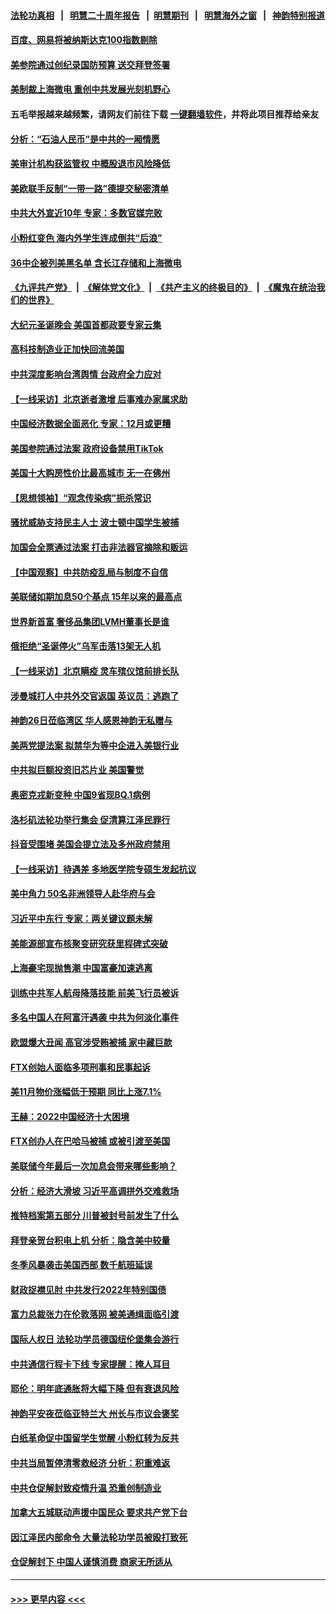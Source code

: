 #### [法轮功真相](https://github.com/gfw-breaker/truth/blob/master/README.md?t=0) &nbsp;&nbsp;|&nbsp;&nbsp; [明慧二十周年报告](https://github.com/gfw-breaker/mh-reports/blob/master/README.md?t=0) &nbsp;&nbsp;|&nbsp;&nbsp;[明慧期刊](https://github.com/gfw-breaker/mh-qikan) &nbsp;&nbsp;|&nbsp;&nbsp; [明慧海外之窗](https://github.com/gfw-breaker/mh-news/blob/master/README.md?t=0) &nbsp;&nbsp;|&nbsp;&nbsp; [神韵特别报道](https://github.com/gfw-breaker/mh-news/blob/master/shenyun.md?t=0)
#### [百度、网易将被纳斯达克100指数剔除](../pages/nf4514/n13886092.md?t=12161850) 
#### [美参院通过创纪录国防预算 送交拜登签署](../pages/nf4514/n13885868.md?t=12161850) 
#### [美制裁上海微电 重创中共发展光刻机野心](../pages/nf4514/n13885811.md?t=12161850) 
#### 五毛举报越来越频繁，请网友们前往下载 [一键翻墙软件](https://github.com/gfw-breaker/ssr-accounts)，并将此项目推荐给亲友
#### [分析：“石油人民币”是中共的一厢情愿](../pages/nf4514/n13885034.md?t=12161850) 
#### [美审计机构获监管权 中概股退市风险降低](../pages/nf4514/n13885778.md?t=12161850) 
#### [美欧联手反制“一带一路”德提交秘密清单](../pages/nf4514/n13885700.md?t=12161850) 
#### [中共大外宣近10年 专家：多数官媒完败](../pages/nf4514/n13884955.md?t=12161850) 
#### [小粉红变色 海内外学生连成倒共“后浪”](../pages/nf4514/n13885674.md?t=12161850) 
#### [36中企被列美黑名单 含长江存储和上海微电](../pages/nf4514/n13885591.md?t=12161850) 
#### [《九评共产党》](https://github.com/begood0513/9ping.md/blob/master/README.md) &nbsp;|&nbsp; [《解体党文化》](../../../../jtdwh.md/blob/master/README.md)  &nbsp;|&nbsp; [《共产主义的终极目的》](../../../../gczydzjmd.md/blob/master/README.md) &nbsp;|&nbsp; [《魔鬼在统治我们的世界》](../../../../mgztzwmdsj.md/blob/master/README.md) 
#### [大纪元圣诞晚会 美国首都政要专家云集](../pages/nf4514/n13885620.md?t=12161850) 
#### [高科技制造业正加快回流美国](../pages/nf4514/n13885631.md?t=12161850) 
#### [中共深度影响台湾舆情 台政府全力应对](../pages/nf4514/n13885358.md?t=12161850) 
#### [【一线采访】北京逝者激增 后事难办家属求助](../pages/nf4514/n13885361.md?t=12161850) 
#### [中国经济数据全面恶化 专家：12月或更糟](../pages/nf4514/n13885320.md?t=12161850) 
#### [美国参院通过法案 政府设备禁用TikTok](../pages/nf4514/n13885050.md?t=12161850) 
#### [美国十大购房性价比最高城市 无一在佛州](../pages/nf4514/n13885007.md?t=12161850) 
#### [【思想领袖】“观念传染病”扼杀常识](../pages/nf4514/n13864375.md?t=12161850) 
#### [骚扰威胁支持民主人士 波士顿中国学生被捕](../pages/nf4514/n13884868.md?t=12161850) 
#### [加国会全票通过法案 打击非法器官摘除和贩运](../pages/nf4514/n13884924.md?t=12161850) 
#### [【中国观察】中共防疫乱局与制度不自信](../pages/nf4514/n13884523.md?t=12161850) 
#### [美联储如期加息50个基点 15年以来的最高点](../pages/nf4514/n13884902.md?t=12161850) 
#### [世界新首富 奢侈品集团LVMH董事长是谁](../pages/nf4514/n13884843.md?t=12161850) 
#### [俄拒绝“圣诞停火”乌军击落13架无人机](../pages/nf4514/n13884844.md?t=12161850) 
#### [【一线采访】北京瞒疫 灵车殡仪馆前排长队](../pages/nf4514/n13884598.md?t=12161850) 
#### [涉曼城打人中共外交官返国 英议员：逃跑了](../pages/nf4514/n13884830.md?t=12161850) 
#### [神韵26日莅临湾区 华人感恩神韵无私赠与](../pages/nf4514/n13884216.md?t=12161850) 
#### [美两党提法案 拟禁华为等中企进入美银行业](../pages/nf4514/n13884752.md?t=12161850) 
#### [中共拟巨额投资旧芯片业 美国警觉](../pages/nf4514/n13884391.md?t=12161850) 
#### [奥密克戎新变种 中国9省现BQ.1病例](../pages/nf4514/n13884259.md?t=12161850) 
#### [洛杉矶法轮功举行集会 促清算江泽民罪行](../pages/nf4514/n13884299.md?t=12161850) 
#### [抖音受围堵 美国会提立法及多州政府禁用](../pages/nf4514/n13884105.md?t=12161850) 
#### [【一线采访】待遇差 多地医学院专硕生发起抗议](../pages/nf4514/n13883914.md?t=12161850) 
#### [美中角力 50名非洲领导人赴华府与会](../pages/nf4514/n13884156.md?t=12161850) 
#### [习近平中东行 专家：两关键议题未解](../pages/nf4514/n13883417.md?t=12161850) 
#### [美能源部宣布核聚变研究获里程碑式突破](../pages/nf4514/n13884133.md?t=12161850) 
#### [上海豪宅现抛售潮 中国富豪加速逃离](../pages/nf4514/n13882777.md?t=12161850) 
#### [训练中共军人航母降落技能 前美飞行员被诉](../pages/nf4514/n13884100.md?t=12161850) 
#### [多名中国人在阿富汗遇袭 中共为何淡化事件](../pages/nf4514/n13884109.md?t=12161850) 
#### [欧盟爆大丑闻 高官涉受贿被捕 家中藏巨款](../pages/nf4514/n13883993.md?t=12161850) 
#### [FTX创始人面临多项刑事和民事起诉](../pages/nf4514/n13884084.md?t=12161850) 
#### [美11月物价涨幅低于预期 同比上涨7.1%](../pages/nf4514/n13884091.md?t=12161850) 
#### [王赫：2022中国经济十大困境](../pages/nf4514/n13883766.md?t=12161850) 
#### [FTX创办人在巴哈马被捕 或被引渡至美国](../pages/nf4514/n13883624.md?t=12161850) 
#### [美联储今年最后一次加息会带来哪些影响？](../pages/nf4514/n13883545.md?t=12161850) 
#### [分析：经济大滑坡 习近平高调拼外交难救场](../pages/nf4514/n13882938.md?t=12161850) 
#### [推特档案第五部分 川普被封号前发生了什么](../pages/nf4514/n13883474.md?t=12161850) 
#### [拜登亲贺台积电上机 分析：隐含美中较量](../pages/nf4514/n13883456.md?t=12161850) 
#### [冬季风暴袭击美国西部 数千航班延误](../pages/nf4514/n13883425.md?t=12161850) 
#### [财政捉襟见肘 中共发行2022年特别国债](../pages/nf4514/n13883439.md?t=12161850) 
#### [富力总裁张力在伦敦落网 被美通缉面临引渡](../pages/nf4514/n13883423.md?t=12161850) 
#### [国际人权日 法轮功学员德国纽伦堡集会游行](../pages/nf4514/n13883380.md?t=12161850) 
#### [中共通信行程卡下线 专家提醒：掩人耳目](../pages/nf4514/n13883397.md?t=12161850) 
#### [耶伦：明年底通胀将大幅下降 但有衰退风险](../pages/nf4514/n13883402.md?t=12161850) 
#### [神韵平安夜莅临亚特兰大 州长与市议会褒奖](../pages/nf4514/n13882393.md?t=12161850) 
#### [白纸革命促中国留学生觉醒 小粉红转为反共](../pages/nf4514/n13882873.md?t=12161850) 
#### [中共当局暂停清零救经济 分析：积重难返](../pages/nf4514/n13883190.md?t=12161850) 
#### [中共仓促解封致疫情升温 恐重创制造业](../pages/nf4514/n13883187.md?t=12161850) 
#### [加拿大五城联动声援中国民众 要求共产党下台](../pages/nf4514/n13883075.md?t=12161850) 
#### [因江泽民内部命令 大量法轮功学员被殴打致死](../pages/nf4514/n13877409.md?t=12161850) 
#### [仓促解封下 中国人谨慎消费 商家无所适从](../pages/nf4514/n13882900.md?t=12161850) 

----
#### [ >>> 更早内容 <<< ](../indexes/nf4514-earlier.md)

